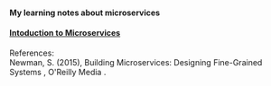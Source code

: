 #### My learning notes about microservices

#### [Intoduction to Microservices](https://github.com/bluething/microservices/tree/main/introduction)

References:  
Newman, S. (2015), Building Microservices: Designing Fine-Grained Systems , O'Reilly Media .